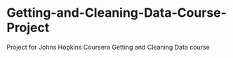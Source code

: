 # Getting-and-Cleaning-Data-Course-Project
Project for Johns Hopkins Coursera Getting and Cleaning Data course
